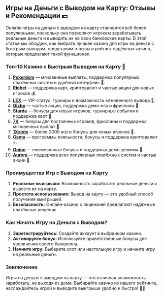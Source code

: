 ## Игры на Деньги с Выводом на Карту: Отзывы и Рекомендации 💵

Онлайн-игры на деньги с выводом на карту становятся всё более популярными, поскольку они позволяют игрокам зарабатывать реальные деньги и выводить их на свои банковские карты. В этой статье мы обсудим, как выбрать лучшее казино для игры на деньги с быстрым выводом, представим отзывы и рейтинг надёжных казино, которые предлагают такой функционал.

### Топ-10 Казино с Быстрым Выводом на Карту 🎲

1. **[Pokerdom](https://brandplay.link/4k77v2yx)** — мгновенные выплаты, поддержка популярных платёжных систем и удобный интерфейс 🎁.
2. **[Riobet](https://brandplay.link/7xBLTPyj)** — поддержка карт, криптовалют и частые акции для новых игроков 💰.
3. **[LEX](https://brandplay.link/zW4hdDFV)** — VIP-статус, турниры и возможность мгновенного вывода 🎉.
4. **[Gizbo](https://brandplay.link/bprXw4YV)** — частые акции, поддержка демо-игр и фриспины 🎰.
5. **[Starda](https://brandplay.link/fB7xwRFL)** — бонусы для новых игроков, турнирные события и поддержка карт 🎈.
6. **[7K](https://brandplay.link/BvQyFShp)** — бонусы для постоянных игроков, фриспины и поддержка мгновенных выплат 🎯.
7. **[1Xslots](https://brandplay.link/hSB1khtr)** — более 2000 игр и бонусы для новых игроков 🌟.
8. **[Gama](https://brandplay.link/j6NMKsDz)** — программы лояльности, бонусы и поддержка криптовалют ⚡.
9. **[Onion](https://brandplay.link/zBGRVpQ9)** — ежемесячные бонусы и поддержка демо-режима 🎡.
10. **[Aurora](https://10trafic-stat2.com/click/668546556bcc6313411604bd/6766/13032/subaccount)** — поддержка всех популярных платёжных систем и частые акции 💎.

### Преимущества Игр с Выводом на Карту

1. **Реальные выигрыши:** Возможность заработать реальные деньги и вывести их на карту.
2. **Простота использования:** Вывод на карту — это удобный способ получения выигрышей.
3. **Безопасность:** Онлайн-казино с лицензией предлагают надёжные платёжные решения.

### Как Начать Игру на Деньги с Выводом?

1. **Зарегистрируйтесь:** Создайте аккаунт в выбранном казино.
2. **Активируйте бонус:** Используйте приветственные бонусы для увеличения своего банкролла.
3. **Начните игру:** Выберите слот или настольную игру и начните игру на реальные деньги.

### Заключение

Игры на деньги с выводом на карту — это отличная возможность заработать, не выходя из дома. Выбирайте казино из нашего рейтинга, наслаждайтесь игрой и выводите выигрыши удобно и быстро! 🎉💸
